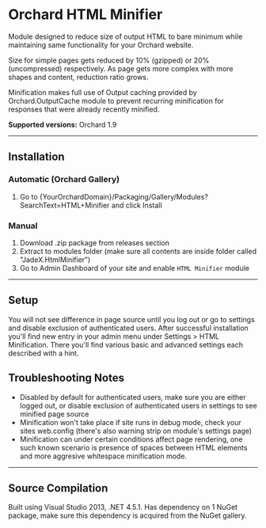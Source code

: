 # Orchard HTML Minifier
Module designed to reduce size of output HTML to bare minimum while maintaining same functionality for your Orchard website.

Size for simple pages gets reduced by 10% (gzipped) or 20% (uncompressed) respectively. As page gets more complex with more shapes and content, reduction ratio grows.

Minification makes full use of Output caching provided by Orchard.OutputCache module to prevent recurring minification for responses that were already recently minified.

**Supported versions:** Orchard 1.9
___

## Installation
### Automatic (Orchard Gallery)
1. Go to {YourOrchardDomain}/Packaging/Gallery/Modules?SearchText=HTML+Minifier and click Install

### Manual
1. Download .zip package from releases section
2. Extract to modules folder (make sure all contents are inside folder called "JadeX.HtmlMinifier")
3. Go to Admin Dashboard of your site and enable `HTML Minifier` module

___

## Setup
You will not see difference in page source until you log out or go to settings and disable exclusion of authenticated users.
After successful installation you'll find new entry in your admin menu under Settings > HTML Minification. There you'll find various basic and advanced settings each described with a hint.

## Troubleshooting Notes
- Disabled by default for authenticated users, make sure you are either logged out, or disable exclusion of authenticated users in settings to see minified page source
- Minification won't take place if site runs in debug mode, check your sites web.config (there's also warning strip on module's settings page)
- Minification can under certain conditions affect page rendering, one such known scenario is presence of spaces between HTML elements and more aggresive whitespace minification mode.

___

## Source Compilation
Built using Visual Studio 2013, .NET 4.5.1. Has dependency on 1 NuGet package, make sure this dependency is acquired from the NuGet gallery.
